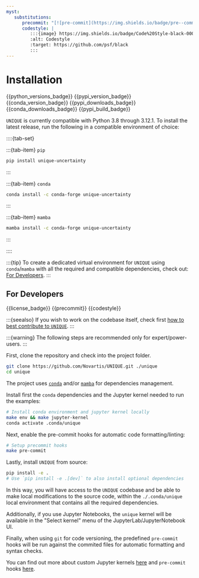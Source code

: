 ```yaml
---
myst:
   substitutions:
      precommit: "[![pre-commit](https://img.shields.io/badge/pre--commit-enabled-brightgreen?logo=pre-commit)](https://github.com/pre-commit/pre-commit)"
      codestyle: |
         :::{image} https://img.shields.io/badge/Code%20Style-black-000000.svg
         :alt: Codestyle
         :target: https://github.com/psf/black
         :::
---
```

# Installation

{{python_versions_badge}} {{pypi_version_badge}} {{conda_version_badge}} {{pypi_downloads_badge}} {{conda_downloads_badge}} {{pypi_build_badge}}

`UNIQUE` is currently compatible with Python 3.8 through 3.12.1. To install the latest release, run the following in a compatible environment of choice:

::::{tab-set}

:::{tab-item} `pip`

```bash
pip install unique-uncertainty
```
:::

:::{tab-item} `conda`

```bash
conda install -c conda-forge unique-uncertainty
```
:::

:::{tab-item} `mamba`

```bash
mamba install -c conda-forge unique-uncertainty
```
:::

::::

:::{tip}
To create a dedicated virtual environment for `UNIQUE` using `conda`/`mamba` with all the required and compatible dependencies, check out: [For Developers](#for-developers).
:::

## For Developers

 {{license_badge}} {{precommit}} {{codestyle}}

:::{seealso}
If you wish to work on the codebase itself, check first [how to best contribute to `UNIQUE`](./development/contributing.md).
:::

:::{warning}
The following steps are recommended only for expert/power-users.
:::

First, clone the repository and check into the project folder.

```bash
git clone https://github.com/Novartis/UNIQUE.git ./unique
cd unique
```

The project uses [`conda`](https://conda.io/projects/conda/en/latest/user-guide/install/index.html) and/or [`mamba`](https://mamba.readthedocs.io/en/latest/index.html) for dependencies management.

Install first the `conda` dependencies and the Jupyter kernel needed to run the examples:

```bash
# Install conda environment and jupyter kernel locally
make env && make jupyter-kernel
conda activate .conda/unique
```

Next, enable the pre-commit hooks for automatic code formatting/linting:

```bash
# Setup precommit hooks
make pre-commit
```

Lastly, install `UNIQUE` from source:

```bash
pip install -e .
# Use `pip install -e .[dev]` to also install optional dependencies
```

In this way, you will have access to the `UNIQUE` codebase and be able to make local modifications to the source code, within the `./.conda/unique` local environment that contains all the required dependencies.

Additionally, if you use Jupyter Notebooks, the `unique` kernel will be available in the "Select kernel" menu of the JupyterLab/JupyterNotebook UI.

Finally, when using `git` for code versioning, the predefined `pre-commit` hooks will be run against the commited files for automatic formatting and syntax checks.

You can find out more about custom Jupyter kernels [here](https://ipython.readthedocs.io/en/stable/install/kernel_install.html) and `pre-commit` hooks [here](https://pre-commit.com/).

